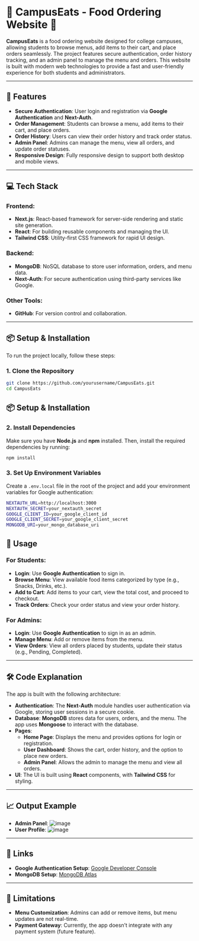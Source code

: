 # 🍔 CampusEats - Food Ordering Website 🍕

**CampusEats** is a food ordering website designed for college campuses, allowing students to browse menus, add items to their cart, and place orders seamlessly. The project features secure authentication, order history tracking, and an admin panel to manage the menu and orders. This website is built with modern web technologies to provide a fast and user-friendly experience for both students and administrators.

---

## 🚀 Features
- **Secure Authentication**: User login and registration via **Google Authentication** and **Next-Auth**.
- **Order Management**: Students can browse a menu, add items to their cart, and place orders.
- **Order History**: Users can view their order history and track order status.
- **Admin Panel**: Admins can manage the menu, view all orders, and update order statuses.
- **Responsive Design**: Fully responsive design to support both desktop and mobile views.

---

## 💻 Tech Stack

### **Frontend:**
- **Next.js**: React-based framework for server-side rendering and static site generation.
- **React**: For building reusable components and managing the UI.
- **Tailwind CSS**: Utility-first CSS framework for rapid UI design.

### **Backend:**
- **MongoDB**: NoSQL database to store user information, orders, and menu data.
- **Next-Auth**: For secure authentication using third-party services like Google.

### **Other Tools:**
- **GitHub**: For version control and collaboration.

---

## 📦 Setup & Installation

To run the project locally, follow these steps:

### 1. Clone the Repository
```bash
git clone https://github.com/yourusername/CampusEats.git
cd CampusEats
```

## 📦 Setup & Installation

### 2. Install Dependencies
Make sure you have **Node.js** and **npm** installed. Then, install the required dependencies by running:

```bash
npm install
```
### 3. Set Up Environment Variables
Create a `.env.local` file in the root of the project and add your environment variables for Google authentication:

```bash
NEXTAUTH_URL=http://localhost:3000
NEXTAUTH_SECRET=your_nextauth_secret
GOOGLE_CLIENT_ID=your_google_client_id
GOOGLE_CLIENT_SECRET=your_google_client_secret
MONGODB_URI=your_mongo_database_uri
```

## 📝 Usage

### For Students:
- **Login**: Use **Google Authentication** to sign in.
- **Browse Menu**: View available food items categorized by type (e.g., Snacks, Drinks, etc.).
- **Add to Cart**: Add items to your cart, view the total cost, and proceed to checkout.
- **Track Orders**: Check your order status and view your order history.

### For Admins:
- **Login**: Use **Google Authentication** to sign in as an admin.
- **Manage Menu**: Add or remove items from the menu.
- **View Orders**: View all orders placed by students, update their status (e.g., Pending, Completed).

---

## 🛠️ Code Explanation

The app is built with the following architecture:

- **Authentication**: The **Next-Auth** module handles user authentication via Google, storing user sessions in a secure cookie.
- **Database**: **MongoDB** stores data for users, orders, and the menu. The app uses **Mongoose** to interact with the database.
- **Pages**:
  - **Home Page**: Displays the menu and provides options for login or registration.
  - **User Dashboard**: Shows the cart, order history, and the option to place new orders.
  - **Admin Panel**: Allows the admin to manage the menu and view all orders.
- **UI**: The UI is built using **React** components, with **Tailwind CSS** for styling.

---

## 📈 Output Example

- **Admin Panel**: ![image](https://github.com/user-attachments/assets/a279b218-9578-4e3e-840f-60cf36dc18a9)
- **User Profile**: ![image](https://github.com/user-attachments/assets/2f302447-3c6a-42a4-a33b-58aba3de9ca8)

---

## 🔗 Links

- **Google Authentication Setup**: [Google Developer Console](https://console.developers.google.com/)
- **MongoDB Setup**: [MongoDB Atlas](https://www.mongodb.com/cloud/atlas)

---

## 🚧 Limitations

- **Menu Customization**: Admins can add or remove items, but menu updates are not real-time.
- **Payment Gateway**: Currently, the app doesn’t integrate with any payment system (future feature).

